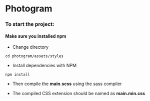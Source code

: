 # Photogram

### To start the project:

#### Make sure you installed npm

- Change directory

`cd photogram/assets/styles`

- Install dependencies with NPM

`npm install`

- Then compile the **main.scss** using the sass compiler

- The compiled CSS extension should be named as **main.min.css**
